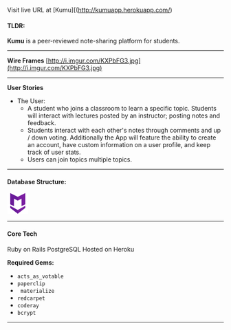 Visit live URL at [Kumu][(http://kumuapp.herokuapp.com/)
#### TLDR:
**Kumu** is a peer-reviewed note-sharing platform for students.
____
**Wire Frames**
[http://i.imgur.com/KXPbFG3.jpg](http://i.imgur.com/KXPbFG3.jpg)
___
**User Stories**
* The User:
	* A student who joins a classroom to learn a specific topic. Students will interact with lectures posted by an instructor; posting notes and feedback.
	* Students interact with each other's notes through comments and up / down voting. Additionally the App will feature the ability to create an account, have custom information on a user profile, and keep track of user stats.
	* Users can join topics multiple topics.
___
#### Database Structure:
![Kumu ERD](https://github.com/adam-p/markdown-here/raw/master/src/common/images/icon48.png "Logo Title Text 1")
___
#### Core Tech
Ruby on Rails
PostgreSQL
Hosted on Heroku

**Required Gems:**
- `acts_as_votable`
- `paperclip`
- ` materialize`
- `redcarpet`
- `coderay`
- `bcrypt`
___
